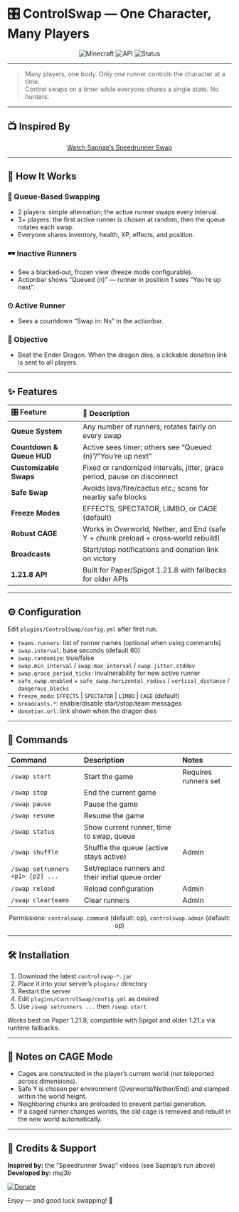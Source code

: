 # 🎛️ ControlSwap — One Character, Many Players

<div align="center">

![Minecraft](https://img.shields.io/badge/Minecraft-1.21.8%2B-brightgreen?style=for-the-badge&logo=minecraft)
![API](https://img.shields.io/badge/API-Paper%2FSpigot_1.21.8-blue?style=for-the-badge)
![Status](https://img.shields.io/badge/Mode-Runner_Only-9cf?style=for-the-badge)

</div>

---

> Many players, one body. Only one runner controls the character at a time.  
> Control swaps on a timer while everyone shares a single state. No hunters.

---

## 📺 Inspired By

<div align="center">

<a href="https://www.youtube.com/watch?v=GwrAvYlT7xg" target="_blank">Watch Sapnap’s Speedrunner Swap</a>

</div>

---

## 🚀 How It Works

### 🔄 Queue‑Based Swapping
- 2 players: simple alternation; the active runner swaps every interval.
- 3+ players: the first active runner is chosen at random, then the queue rotates each swap.
- Everyone shares inventory, health, XP, effects, and position.

### 🕶 Inactive Runners
- See a blacked‑out, frozen view (freeze mode configurable).
- Actionbar shows “Queued (n)” — runner in position 1 sees “You’re up next”.

### ⏲ Active Runner
- Sees a countdown “Swap in: Ns” in the actionbar.

### 🎯 Objective
- Beat the Ender Dragon. When the dragon dies, a clickable donation link is sent to all players.

---

## ✨ Features

<div align="center">

| 🎛️ Feature | 📝 Description |
|:---|:---|
| **Queue System** | Any number of runners; rotates fairly on every swap |
| **Countdown & Queue HUD** | Active sees timer; others see “Queued (n)”/“You’re up next” |
| **Customizable Swaps** | Fixed or randomized intervals, jitter, grace period, pause on disconnect |
| **Safe Swap** | Avoids lava/fire/cactus etc.; scans for nearby safe blocks |
| **Freeze Modes** | EFFECTS, SPECTATOR, LIMBO, or CAGE (default) |
| **Robust CAGE** | Works in Overworld, Nether, and End (safe Y + chunk preload + cross‑world rebuild) |
| **Broadcasts** | Start/stop notifications and donation link on victory |
| **1.21.8 API** | Built for Paper/Spigot 1.21.8 with fallbacks for older APIs |

</div>

---

## ⚙️ Configuration

Edit `plugins/ControlSwap/config.yml` after first run.

- `teams.runners`: list of runner names (optional when using commands)
- `swap.interval`: base seconds (default 60)
- `swap.randomize`: true/false
- `swap.min_interval` / `swap.max_interval` / `swap.jitter.stddev`
- `swap.grace_period_ticks`: invulnerability for new active runner
- `safe_swap.enabled` + `safe_swap.horizontal_radius` / `vertical_distance` / `dangerous_blocks`
- `freeze_mode`: `EFFECTS` | `SPECTATOR` | `LIMBO` | `CAGE` (default)
- `broadcasts.*`: enable/disable start/stop/team messages
- `donation.url`: link shown when the dragon dies

---

## 📝 Commands

<div align="center">

| Command | Description | Notes |
|:--|:--|:--|
| `/swap start` | Start the game | Requires runners set |
| `/swap stop` | End the current game |  |
| `/swap pause` | Pause the game |  |
| `/swap resume` | Resume the game |  |
| `/swap status` | Show current runner, time to swap, queue |  |
| `/swap shuffle` | Shuffle the queue (active stays active) | Admin |
| `/swap setrunners <p1> [p2] ...` | Set/replace runners and their initial queue order |  |
| `/swap reload` | Reload configuration | Admin |
| `/swap clearteams` | Clear runners | Admin |

Permissions: `controlswap.command` (default: op), `controlswap.admin` (default: op)

</div>

---

## 🛠 Installation

1) Download the latest `controlswap-*.jar`  
2) Place it into your server’s `plugins/` directory  
3) Restart the server  
4) Edit `plugins/ControlSwap/config.yml` as desired  
5) Use `/swap setrunners ...` then `/swap start`

Works best on Paper 1.21.8; compatible with Spigot and older 1.21.x via runtime fallbacks.

---

## 🧱 Notes on CAGE Mode

- Cages are constructed in the player’s current world (not teleported across dimensions).
- Safe Y is chosen per environment (Overworld/Nether/End) and clamped within the world height.
- Neighboring chunks are preloaded to prevent partial generation.
- If a caged runner changes worlds, the old cage is removed and rebuilt in the new world automatically.

---

## 🙌 Credits & Support

**Inspired by:** the “Speedrunner Swap” videos (see Sapnap’s run above)  
**Developed by:** muj3b

[![Donate](https://img.shields.io/badge/💖_Donate-Support_Development-ff69b4?style=for-the-badge)](https://donate.stripe.com/8x29AT0H58K03judnR0Ba01)

Enjoy — and good luck swapping! 🚀

